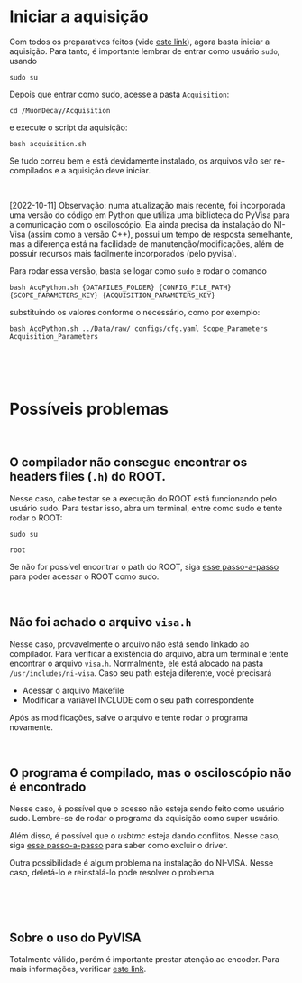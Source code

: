 # Iniciar a aquisição

Com todos os preparativos feitos (vide [este link](../README_PREP.md)), agora basta iniciar a aquisição. Para tanto, é importante lembrar de entrar como usuário `sudo`, usando

```
sudo su
```


Depois que entrar como sudo, acesse a pasta `Acquisition`:

```
cd /MuonDecay/Acquisition
```

e execute o script da aquisição:

```
bash acquisition.sh
```


Se tudo correu bem e está devidamente instalado, os arquivos vão ser re-compilados e a aquisição deve iniciar.

</br>




[2022-10-11] Observação: numa atualização mais recente, foi incorporada uma versão do código em Python que utiliza uma biblioteca do PyVisa para a comunicação com o osciloscópio. Ela ainda precisa da instalação do NI-Visa (assim como a versão C++), possui um tempo de resposta semelhante, mas a diferença está na facilidade de manutenção/modificações, além de possuir recursos mais facilmente incorporados (pelo pyvisa).

Para rodar essa versão, basta se logar como `sudo` e rodar o comando
```
bash AcqPython.sh {DATAFILES_FOLDER} {CONFIG_FILE_PATH} {SCOPE_PARAMETERS_KEY} {ACQUISITION_PARAMETERS_KEY}
```

substituindo os valores conforme o necessário, como por exemplo:

```
bash AcqPython.sh ../Data/raw/ configs/cfg.yaml Scope_Parameters Acquisition_Parameters
```

</br>
</br>
</br>



# Possíveis problemas

</br>



## O compilador não consegue encontrar os headers files (`.h`) do ROOT.

Nesse caso, cabe testar se a execução do ROOT está funcionando pelo usuário sudo. Para testar isso, abra um terminal, entre como sudo e tente rodar o ROOT:

```
sudo su

root
```

Se não for possível encontrar o path do ROOT, siga [esse passo-a-passo](../README_PREP.md#1-instalação-dos-pré-requisitos) para poder acessar o ROOT como sudo.

</br>



## Não foi achado o arquivo `visa.h`

Nesse caso, provavelmente o arquivo não está sendo linkado ao compilador. Para verificar a existência do arquivo, abra um terminal e tente encontrar o arquivo `visa.h`. Normalmente, ele está alocado na pasta `/usr/includes/ni-visa`. Caso seu path esteja diferente, você precisará

* Acessar o arquivo Makefile
* Modificar a variável INCLUDE com o seu path correspondente

Após as modificações, salve o arquivo e tente rodar o programa novamente.

</br>



## O programa é compilado, mas o osciloscópio não é encontrado

Nesse caso, é possível que o acesso não esteja sendo feito como usuário sudo. Lembre-se de rodar o programa da aquisição como super usuário.

Além disso, é possível que o *usbtmc* esteja dando conflitos. Nesse caso, siga [esse passo-a-passo](../README_PREP.md#22-resolução-de-possíveis-problemas) para saber como excluir o driver.

Outra possibilidade é algum problema na instalação do NI-VISA. Nesse caso, deletá-lo e reinstalá-lo pode resolver o problema.



</br>
</br>
</br>





## Sobre o uso do PyVISA

Totalmente válido, porém é importante prestar atenção ao encoder. Para mais informações, verificar [este link](https://docs.python.org/3/library/struct.html).
